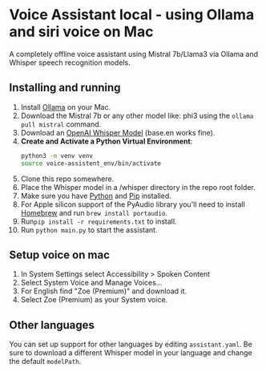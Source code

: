 # Voice Assistant local - using  Ollama and siri voice on Mac
A completely offline voice assistant using Mistral 7b/Llama3 via Ollama and Whisper speech recognition models.

## Installing and running

1. Install [Ollama](https://ollama.ai) on your Mac.
2. Download the Mistral 7b or any other model like: phi3 using the `ollama pull mistral` command.
3. Download an [OpenAI Whisper Model](https://github.com/openai/whisper/discussions/63#discussioncomment-3798552) (base.en works fine).
4. **Create and Activate a Python Virtual Environment**:
   ```bash
   python3 -m venv venv
   source voice-assistent_env/bin/activate
   ```
5. Clone this repo somewhere.
6. Place the Whisper model in a /whisper directory in the repo root folder.
7. Make sure you have [Python](https://www.python.org/downloads/macos/) and [Pip](https://pip.pypa.io/en/stable/installation/) installed.
8. For Apple silicon support of the PyAudio library you'll need to install [Homebrew](https://brew.sh) and run `brew install portaudio`.
9. Run`pip install -r requirements.txt` to install.
10. Run `python main.py` to start the assistant.


## Setup voice on mac

1. In System Settings select Accessibility > Spoken Content
2. Select System Voice and Manage Voices...
3. For English find "Zoe (Premium)" and download it.
4. Select Zoe (Premium) as your System voice.

## Other languages
You can set up support for other languages by editing `assistant.yaml`. Be sure to download a different Whisper model in your language and change the default `modelPath`.